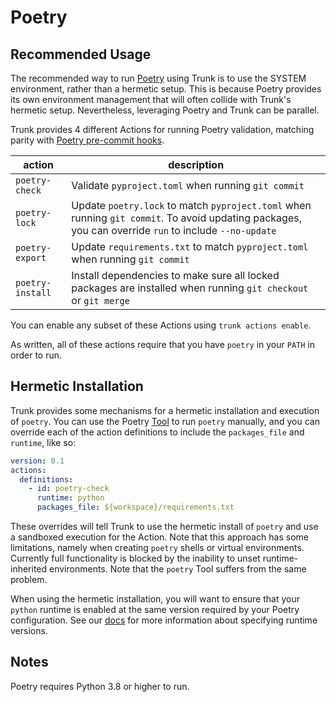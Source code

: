 # Poetry

## Recommended Usage

The recommended way to run [Poetry](https://python-poetry.org/docs/) using Trunk is to use the
SYSTEM environment, rather than a hermetic setup. This is because Poetry provides its own
environment management that will often collide with Trunk's hermetic setup. Nevertheless, leveraging
Poetry and Trunk can be parallel.

Trunk provides 4 different Actions for running Poetry validation, matching parity with
[Poetry pre-commit hooks](https://python-poetry.org/docs/pre-commit-hooks/).

| action           | description                                                                                                                                           |
| ---------------- | ----------------------------------------------------------------------------------------------------------------------------------------------------- |
| `poetry-check`   | Validate `pyproject.toml` when running `git commit`                                                                                                   |
| `poetry-lock`    | Update `poetry.lock` to match `pyproject.toml` when running `git commit`. To avoid updating packages, you can override `run` to include `--no-update` |
| `poetry-export`  | Update `requirements.txt` to match `pyproject.toml` when running `git commit`                                                                         |
| `poetry-install` | Install dependencies to make sure all locked packages are installed when running `git checkout` or `git merge`                                        |

You can enable any subset of these Actions using `trunk actions enable`.

As written, all of these actions require that you have `poetry` in your `PATH` in order to run.

## Hermetic Installation

Trunk provides some mechanisms for a hermetic installation and execution of `poetry`. You can use
the Poetry [Tool](https://docs.trunk.io/check/advanced-setup/tools) to run `poetry` manually, and
you can override each of the action definitions to include the `packages_file` and `runtime`, like
so:

```yaml
version: 0.1
actions:
  definitions:
    - id: poetry-check
      runtime: python
      packages_file: ${workspace}/requirements.txt
```

These overrides will tell Trunk to use the hermetic install of `poetry` and use a sandboxed
execution for the Action. Note that this approach has some limitations, namely when creating
`poetry` shells or virtual environments. Currently full functionality is blocked by the inability to
unset runtime-inherited environments. Note that the `poetry` Tool suffers from the same problem.

When using the hermetic installation, you will want to ensure that your `python` runtime is enabled
at the same version required by your Poetry configuration. See our
[docs](https://docs.trunk.io/check/advanced-setup/runtimes) for more information about specifying
runtime versions.

## Notes

Poetry requires Python 3.8 or higher to run.
